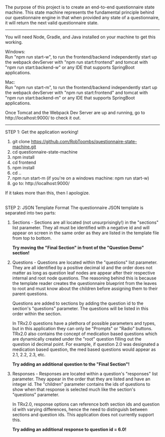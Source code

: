 The purpose of this project is to create an end-to-end questionnaire state machine. This state machine represents the fundamental principle behind our questionnaire engine in that when provided any state of a questionnaire, it will return the next valid questionnaire state. 

-------------------------------------------------------------------------------------------------------------------
You will need Node, Gradle, and Java installed on your machine to get this working.

Windows:\
Run "npm run start-w", to run the frontend/backend independently start up the webpack devServer with "npm run start:frontend" and tomcat with "npm run start:backend-w" or any IDE that supports SpringBoot applications.  

Mac:\
Run "npm run start-m", to run the frontend/backend independently start up the webpack devServer with "npm run start:frontend" and tomcat with "npm run start:backend-m" or any IDE that supports SpringBoot applications.  

Once Tomcat and the Webpack Dev Server are up and running, go to http://localhost:9000/ to check it out.

-------------------------------------------------------------------------------------------------------------------
STEP 1: Get the application working!

1. git clone https://github.com/RobToombs/questionnaire-state-machine.git
2. cd questionnaire-state-machine
3. npm install
4. cd frontend
5. npm install
6. cd ..
7. npm run start-m (if you're on a windows machine: npm run start-w)
8. go to: http://localhost:9000/

If it takes more than this, then I apologize.

\
STEP 2: JSON Template Format
The questionnaire JSON template is separated into two parts:
1. Sections - Sections are all located (not unsurprisingly!) in the "sections" list parameter. They all must be identified with a negative id and will appear on screen in the same order as they are listed in the template file from top to bottom.
 
    **Try moving the "Final Section" in front of the "Question Demo" section!** 
    
2. Questions - Questions are located within the "questions" list parameter. They are all identified by a positive decimal id and the order does not matter as long as question leaf nodes are appear after their respective internal and root node questions. The reasoning behind this is because the template reader creates the questionnaire blueprint from the leaves to root and must know about the children before assigning them to their parent questions. 
    
    Questions are added to sections by adding the question id to the section's "questions" parameter. The questions will be listed in this order within the section.
    
    In TRx2.0 questions have a plethora of possible parameters and types, but in this application they can only be "Prompts" or "Radio" buttons. TRx2.0 also contains the concept of medication based questions which are dynamically created under the "root" question filling out the question id decimal point. For example, if question 2.0 was designated a medication based question, the med based questions would appear as 2.1, 2.2, 2.3, etc. 
    
   **Try adding an additional question to the "Final Section"!** 
   
3. Responses - Responses are located within a question's "responses" list parameter. They appear in the order that they are listed and have an integer id. The "children" parameter contains the ids of questions to show when that response is selected much like the section's "questions" parameter.

    In TRx2.0, response options can reference both section ids and question id with varying differences, hence the need to distinguish between sections and question ids. This application does not currently support this.
    
    **Try adding an additional response to question id = 6.0!**